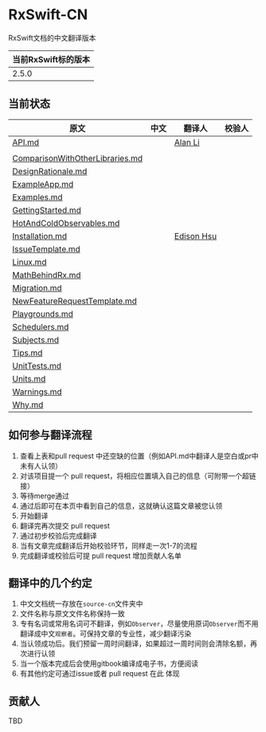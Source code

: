 # RxSwift-CN
RxSwift文档的中文翻译版本

|当前RxSwift标的版本|
|-----|
|2.5.0|

## 当前状态
| 原文 | 中文| 翻译人 | 校验人 |
| --- | ---- | ---- | ----- |
| [API.md](source/API.md) ||[Alan Li](https://github.com/iamlipan)||
||
| [ComparisonWithOtherLibraries.md](source/ComparisonWithOtherLibraries.md) ||||
| [DesignRationale.md](source/DesignRationale.md) ||||
| [ExampleApp.md](source/ExampleApp.md) ||||
| [Examples.md](source/Examples.md) ||||
| [GettingStarted.md](source/GettingStarted.md) ||||
| [HotAndColdObservables.md](source/HotAndColdObservables.md) ||||
| [Installation.md](source/Installation.md) ||[Edison Hsu](https://github.com/Edison-Hsu)||
| [IssueTemplate.md](source/IssueTemplate.md) ||||
| [Linux.md](source/Linux.md) ||||
| [MathBehindRx.md](source/MathBehindRx.md) ||||
| [Migration.md](source/Migration.md) ||||
| [NewFeatureRequestTemplate.md](source/NewFeatureRequestTemplate.md) ||||
| [Playgrounds.md](source/Playgrounds.md) ||||
| [Schedulers.md](source/Schedulers.md) ||||
| [Subjects.md](source/Subjects.md) ||||
| [Tips.md](source/Tips.md) ||||
| [UnitTests.md](source/UnitTests.md) ||||
| [Units.md](source/Units.md) ||||
| [Warnings.md](source/Warnings.md) ||||
| [Why.md](source/Why.md) ||||

## 如何参与翻译流程
1. 查看上表和pull request 中还空缺的位置（例如API.md中翻译人是空白或pr中未有人认领）
2. 对该项目提一个 pull request，将相应位置填入自己的信息（可附带一个超链接）
3. 等待merge通过
4. 通过后即可在本页中看到自己的信息，这就确认这篇文章被您认领
5. 开始翻译
6. 翻译完再次提交 pull request
7. 通过初步校验后完成翻译
8. 当有文章完成翻译后开始校验环节，同样走一次1-7的流程
9. 完成翻译或校验后可提 pull request 增加贡献人名单

## 翻译中的几个约定
1. 中文文档统一存放在`source-cn`文件夹中
2. 文件名称与原文文件名称保持一致
3. 专有名词或常用名词可不翻译，例如`Observer`，尽量使用原词`Observer`而不用翻译成中文`观察者`。可保持文章的专业性，减少翻译污染
4. 当认领成功后。我们预留一周时间翻译，如果超过一周时间则会清除名额，再次进行认领
5. 当一个版本完成后会使用gitbook编译成电子书，方便阅读
5. 有其他约定可通过issue或者 pull request 在此 体现

## 贡献人
TBD
